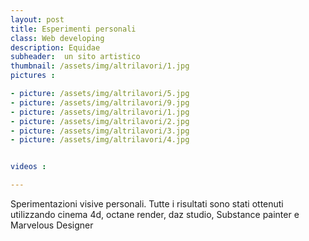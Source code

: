 ```yaml
---
layout: post
title: Esperimenti personali
class: Web developing
description: Equidae
subheader:  un sito artistico
thumbnail: /assets/img/altrilavori/1.jpg
pictures : 

- picture: /assets/img/altrilavori/5.jpg
- picture: /assets/img/altrilavori/9.jpg
- picture: /assets/img/altrilavori/1.jpg
- picture: /assets/img/altrilavori/2.jpg
- picture: /assets/img/altrilavori/3.jpg
- picture: /assets/img/altrilavori/4.jpg


videos : 

---
```



Sperimentazioni visive personali. Tutte i risultati sono stati ottenuti utilizzando cinema 4d, octane render, daz studio, Substance painter e Marvelous Designer

